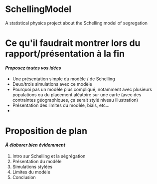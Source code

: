 # SchellingModel
A statistical physics project about the Schelling model of segregation

# Ce qu'il faudrait montrer lors du rapport/présentation à la fin
#### *Proposez toutes vos idées*

* Une présentation simple du modèle / de Schelling
* Deux/trois simulations avec ce modèle
* Pourquoi pas un modèle plus compliqué, notamment avec plusieurs populations ou du placement aléatoire sur une carte (avec des contraintes géographiques, ça serait stylé niveau illustration) 
* Présentation des limites du modèle, biais, etc...
* 

# Proposition de plan
#### *À élaborer bien évidemment*

1. Intro sur Schelling et la ségrégation
2. Présentation du modèle
3. Simulations stylées
4. Limites du modèle
5. Conclusion